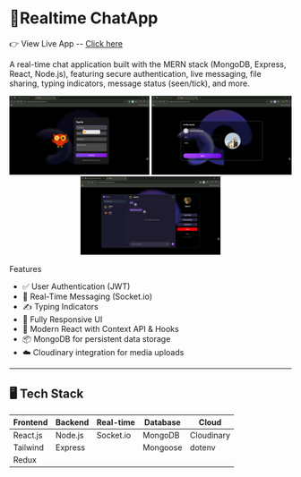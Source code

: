 # 💬Realtime ChatApp
👉 View Live App -- [Click here](https://chat-app-frontend-va0r.onrender.com/)

A real-time chat application built with the MERN stack (MongoDB, Express, React, Node.js), featuring secure authentication, live messaging, file sharing, typing indicators, message status (seen/tick), and more.
<p align="center">
  <img src="./Client/src/assets/Screenshot%20(199).png" alt="login Page" width="250"/>
  <img src="./Client/src/assets/Screenshot%20(201).png" alt="profile Page" width="250"/>
  <img src="./Client/src/assets/Screenshot%20(200).png" alt="chat area" width="250"/>
</p>

  Features

- ✅ User Authentication (JWT)
- 💬 Real-Time Messaging (Socket.io)
- ✍️ Typing Indicators
- 📱 Fully Responsive UI
- 🧠 Modern React with Context API & Hooks
- 📦 MongoDB for persistent data storage
- ☁️ Cloudinary integration for media uploads

---

## 🖥️ Tech Stack

| Frontend | Backend  | Real-time | Database | Cloud  |
|----------|----------|-----------|----------|--------|
| React.js | Node.js  | Socket.io | MongoDB  | Cloudinary |
| Tailwind | Express  |           | Mongoose | dotenv |
| Redux    |

